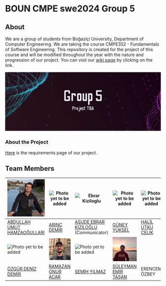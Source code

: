 # BOUN CMPE swe2024 Group 5


## About

We are a group of students from Boğaziçi University, Department of Computer Engineering. We are taking the course CMPE352 - Fundamentals of Software Engineering. This repository is created for the project of this course and will be modified throughout the year with the nature and progression of our project. You can visit our [wiki page](https://github.com/bounswe/bounswe2024group5/wiki) by clicking on the link.

![cover](/.github/images/cover.png)

### About the Project

[Here](https://github.com/bounswe/bounswe2024group5/wiki/Requirements) is the requirements page of our project.


## Team Members

| <img src="https://github.com/bounswe/bounswe2024group5/blob/main/.github/images/members/abdullahumut.png" alt="Abdullah Umut" width="150"> | <img src="" alt="Photo yet to be added" width="150"> | <img src="https://avatars.githubusercontent.com/u/83813907?v=4" alt="Ebrar Kiziloglu" width="150"> | <img src="" alt="Photo yet to be added" width="150"> | <img src="" alt="Photo yet to be added" width="150"> |
|---|---|---|---|---|
|[ABDULLAH UMUT HAMZAOĞULLARI](https://github.com/bounswe/bounswe2024group5/wiki/Abdullah-Umut-Hamzao%C4%9Fullar%C4%B1)|[ARINÇ DEMİR](https://github.com/bounswe/bounswe2024group5/wiki/Ar%C4%B1n%C3%A7-Demir)|[ASUDE EBRAR KIZILOĞLU](https://github.com/bounswe/bounswe2024group5/wiki/Asude-Ebrar-K%C4%B1z%C4%B1lo%C4%9Flu) (Communicator)|[GÜNEY YÜKSEL](https://github.com/bounswe/bounswe2024group5/wiki/Güney-Yüksel)|[HALİL UTKU ÇELİK](https://github.com/bounswe/bounswe2024group5/wiki/Halil-Utku-%C3%87elik)|
| <img src="" alt="Photo yet to be added" width="150"> | <img src="https://github.com/bounswe/bounswe2024group5/blob/main/.github/images/members/ramazanonur.jpeg" alt="Ramazan" width="150"> | <img src="" alt="Photo yet to be added" width="150"> | <img src="https://github.com/bounswe/bounswe2024group5/blob/main/.github/images/members/suleymanemir.jpg" alt="Suleyman Emir" width="150"> |
|[ÖZGÜR DENİZ DEMİR](https://github.com/bounswe/bounswe2024group5/wiki/%C3%96zg%C3%BCr-Deniz-Demir)|[RAMAZAN ONUR ACAR](https://github.com/bounswe/bounswe2024group5/wiki/Ramazan-Onur-Acar)|[SEMİH YILMAZ](https://github.com/bounswe/bounswe2024group5/wiki/Semih-Y%C4%B1lmaz)|[SÜLEYMAN EMİR TAŞAN](https://github.com/bounswe/bounswe2024group5/wiki/S%C3%BCleyman-Emir-Ta%C5%9Fan)| ERENCEM ÖZBEY

